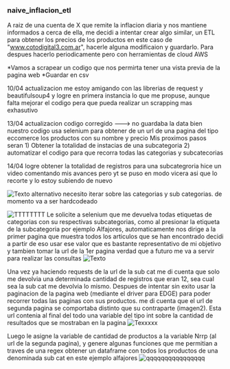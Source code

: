 ### naive_inflacion_etl
A raiz de una cuenta de X que remite la inflacion diaria y nos mantiene informados a cerca de ella, me decidi a intentar crear algo similar, un ETL para obtener los precios de los productos en este caso de "www.cotodigital3.com.ar", hacerle alguna modificaion y guardarlo. Para despues hacerlo periodicamente pero con herramientas de cloud AWS


*Vamos a scrapear un codigo que nos permirta tener una vista previa de la pagina web
*Guardar en csv

10/04 actualizacion me estoy amigando con las librerias de request y beautifulsoup4 y logre en primera instancia lo que me propuse, aunque falta mejorar el codigo pera que pueda realizar un scrapping mas exhasutivo

13/04 actualizacion codigo corregido ---> no guardaba la data bien
nuestro codigo usa selenium para obtener de un url de una pagina del tipo eccomerce los productos con su nombre y precio
Mis proximos pasos seran 1) Obtener la totalidad de instacias de una subcategoria
                         2) automatizar el codigo para que recorra todas las categorias y subcatecorias

14/04 logre obtener la totalidad de registros para una subcategroria hice un video comentando mis avances pero yt se puso en modo vicera asi que lo recorte y lo estoy subiendo de nuevo



![Texto alternativo](src/segunda.PNG)
necesito iterar sobre las categorias y sub categorias. de momento va a ser hardcodeado

![TTTTTTTT](src/tercera.png)
Le solicite a selenium que me devuelva todas etiquetas de categorias con su respectivas subcategorias, como al presionar la etiqueta de la subcategoria por ejemplo Alfajores, automaticamente nos dirige a la primer pagina que muestra todos los articulos que se han encontrado decidi a partir de eso usar ese valor que es bastante representativo de mi objetivo y tambien tomar la url de la 1er pagina verdad que a futuro me va a servir para realizar las consultas
![Texto](src/caaaaaa.PNG)

Una vez ya haciendo requests de la url de la sub cat me di cuenta que solo me devolvia una determinada cantidad de registros que eran 12, sea cual sea la sub cat me devolvia lo mismo. Despues de intentar sin exito usar la paginacion de la pagina web (mediante el driver para EDGE) para poder recorrer todas las paginas con sus productos. me di cuenta que el url de segunda pagina se comportaba distinto que su contraparte (imagen2). Esta url contenia al final del todo una variable del tipo int sobre la cantidad de resultados que se mostraban en la pagina
![Texxxxx](src/w3wwwwwwww.PNG)

Luego le asigne la variable de cantidad de productos a la variable Nrrp (al url de la segunda pagina), y genere algunas funciones que me permitian a traves de una regex obtener un dataframe con todos los productos de una denominada sub cat en este ejemplo alfajores
![qqqqqqqqqqqqqqqq](src/Captura.PNG)